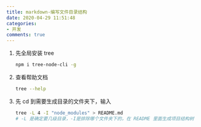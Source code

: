 ```yaml
---
title: markdown-编写文件目录结构
date: 2020-04-29 11:51:48
categories:
- 开发
comments: true
---
```


1. 先全局安装 tree

    ```bash
    npm i tree-node-cli -g
    ```

2. 查看帮助文档

    ```bash
    tree --help
    ```

3. 先 cd 到需要生成目录的文件夹下，输入

    ```bash
    tree -L 4 -I "node_modules" > README.md
    # -L 是确定要几级目录，-I是排除哪个文件夹下的，在 README 里面生成项目结构树
    ```